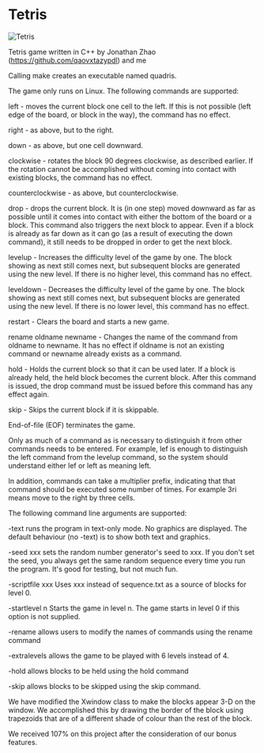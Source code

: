 # Tetris

![Tetris](https://github.com/simon-qi/Tetris/blob/master/tetris%20screenshot.PNG)

Tetris game written in C++ by Jonathan Zhao (https://github.com/qaovxtazypdl) and me

Calling make creates an executable named quadris.

The game only runs on Linux. 
The following commands are supported:

left - moves the current block one cell to the left. If this is not possible (left edge of the board,
or block in the way), the command has no effect.

right - as above, but to the right.

down - as above, but one cell downward.

clockwise - rotates the block 90 degrees clockwise, as described earlier. If the rotation cannot
be accomplished without coming into contact with existing blocks, the command has no effect.

counterclockwise - as above, but counterclockwise.

drop - drops the current block. It is (in one step) moved downward as far as possible until
it comes into contact with either the bottom of the board or a block. This command also
triggers the next block to appear. Even if a block is already as far down as it can go (as a
result of executing the down command), it still needs to be dropped in order to get the next
block.

levelup - Increases the difficulty level of the game by one. The block showing as next still
comes next, but subsequent blocks are generated using the new level. If there is no higher
level, this command has no effect.

leveldown - Decreases the difficulty level of the game by one. The block showing as next still
comes next, but subsequent blocks are generated using the new level. If there is no lower
level, this command has no effect.

restart - Clears the board and starts a new game.

rename oldname newname - Changes the name of the command from oldname to newname. It has no effect if oldname is not an existing command or newname already exists as a command.

hold - Holds the current block so that it can be used later. If a block is already held, the held block becomes the current block. After this command is issued, the drop command must be issued before this command has any effect again.

skip - Skips the current block if it is skippable.

End-of-file (EOF) terminates the game.

Only as much of a command as is necessary to distinguish it from other commands needs to be entered. For example, lef is enough to distinguish the left command from the levelup command, so the system should understand either lef or left as meaning left.

In addition, commands can take a multiplier prefix, indicating that that command should be executed some number of times. For example 3ri means move to the right by three cells. 

The following command line arguments are supported:

-text runs the program in text-only mode. No graphics are displayed. The default behaviour (no -text) is to show both text and graphics.

-seed xxx sets the random number generator's seed to xxx. If you don't set the seed, you always get the same random sequence every time you run the program. It's good for testing, but not much fun.

-scriptfile xxx Uses xxx instead of sequence.txt as a source of blocks for level 0.

-startlevel n Starts the game in level n. The game starts in level 0 if this option is not supplied.

-rename allows users to modify the names of commands using the rename command

-extralevels allows the game to be played with 6 levels instead of 4.

-hold allows blocks to be held using the hold command

-skip allows blocks to be skipped using the skip command.

We have modified the Xwindow class to make the blocks appear 3-D on the window. We accomplished this by drawing the border of the block using trapezoids that are of a different shade of colour than the rest of the block.

We received 107% on this project after the consideration of our bonus features.

